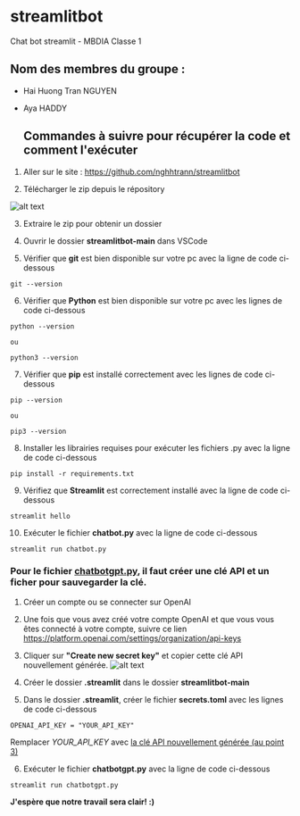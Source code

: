 # streamlitbot
Chat bot streamlit - MBDIA Classe 1

## Nom des membres du groupe :

- Hai Huong Tran NGUYEN

- Aya HADDY

  ## Commandes à suivre pour récupérer la code et comment l'exécuter

1. Aller sur le site : https://github.com/nghhtrann/streamlitbot

2. Télécharger le zip depuis le répository

![alt text](images/telecharger_zip.png)

3. Extraire le zip pour obtenir un dossier

4. Ouvrir le dossier **streamlitbot-main** dans VSCode

5. Vérifier que **git** est bien disponible sur votre pc avec la ligne de code ci-dessous

```
git --version
````

6. Vérifier que **Python** est bien disponible sur votre pc avec les lignes de code ci-dessous

```
python --version

ou 

python3 --version
```

7. Vérifier que **pip** est installé correctement avec les lignes de code ci-dessous
```
pip --version

ou

pip3 --version
```

8. Installer les librairies requises pour exécuter les fichiers .py avec la ligne de code ci-dessous
```
pip install -r requirements.txt
```

9. Vérifiez que **Streamlit** est correctement installé avec la ligne de code ci-dessous
```
streamlit hello
```

10. Exécuter le fichier **chatbot.py** avec la ligne de code ci-dessous
```
streamlit run chatbot.py
```

### Pour le fichier <u>chatbotgpt.py</u>, il faut créer une clé API et un ficher pour sauvegarder la clé.

1. Créer un compte  ou se connecter sur OpenAI

2. Une fois que vous avez créé votre compte OpenAI et que vous vous êtes connecté à votre compte, suivre ce lien https://platform.openai.com/settings/organization/api-keys

3. Cliquer sur **"Create new secret key"** et copier cette clé API nouvellement générée.
![alt text](images/api_key.png)

4. Créer le dossier **.streamlit** dans le dossier **streamlitbot-main**

5. Dans le dossier **.streamlit**, créer le fichier **secrets.toml** avec les lignes de code ci-dessous

```
OPENAI_API_KEY = "YOUR_API_KEY"
```
Remplacer *YOUR_API_KEY* avec <u>la clé API nouvellement générée (au point 3)</u>

6. Exécuter le fichier **chatbotgpt.py** avec la ligne de code ci-dessous

```
streamlit run chatbotgpt.py
```

**J'espère que notre travail sera clair! :)**
